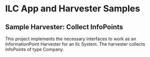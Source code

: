 # ILC App and Harvester Samples

## Sample Harvester: Collect InfoPoints

This project implements the necessary interfaces to work as an InformationPoint Harvester for an Ilc System.
The harvester collects InfoPoints of type Company.